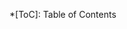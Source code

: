 [__all__]: https://docs.python.org/3/tutorial/modules.html#importing-from-a-package
[class template]: https://github.com/mkdocstrings/python/blob/master/src/mkdocstrings_handlers/python/templates/material/_base/class.html
[function template]: https://github.com/mkdocstrings/python/blob/master/src/mkdocstrings_handlers/python/templates/material/_base/function.html
[autodoc syntax]: https://mkdocstrings.github.io/usage/#autodoc-syntax
[autopages recipe]: https://mkdocstrings.github.io/recipes/#automatic-code-reference-pages
[Griffe]: https://github.com/mkdocstrings/griffe
[ReadTheDocs Sphinx theme]: https://sphinx-rtd-theme.readthedocs.io/en/stable/index.html
[Spacy's documentation]: https://spacy.io/api/doc/
[Black]: https://pypi.org/project/black/ 
[Material for MkDocs]: https://squidfunk.github.io/mkdocs-material
[Ruff]: https://docs.astral.sh/ruff

*[ToC]: Table of Contents
